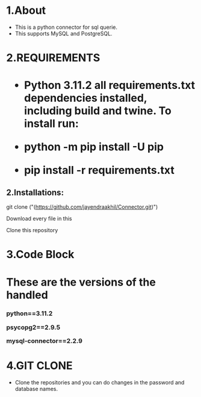 <h1>1.About</h1>

- This is a python connector for sql querie.
- This supports MySQL and PostgreSQL.
<h1>2.REQUIREMENTS<h1>

- Python 3.11.2 all requirements.txt dependencies installed, including build and twine. To install run:

- python -m pip install -U pip

 - pip install -r requirements.txt
 
 <h2>2.Installations:</h2 >

 git clone ("(https://github.com/jayendraakhil/Connector.git)")


Download every file in this 

 Clone this repository

<h1>3.Code Block <h1>
 These are the versions of the handled

<h3>python==3.11.2

psycopg2==2.9.5

mysql-connector==2.2.9</h3>

<h1>4.GIT CLONE</h1>

- Clone the repositories and you can do changes in the password and database names.

